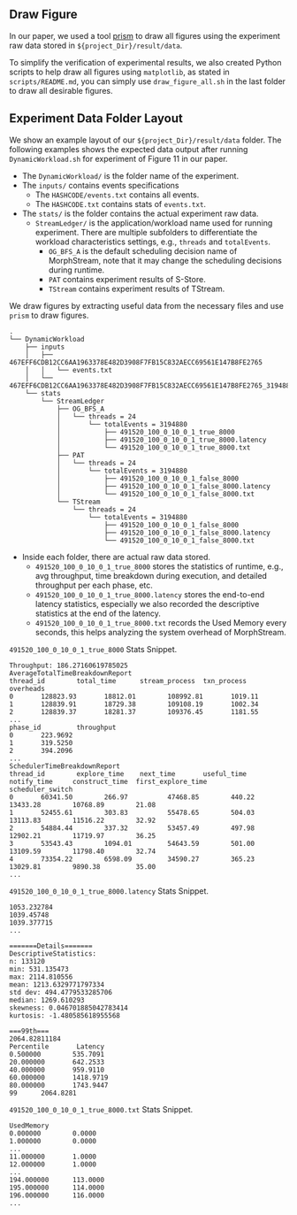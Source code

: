 ## Draw Figure

In our paper, we used a tool [prism](https://www.graphpad.com/features) to draw all figures using the experiment raw data stored in `${project_Dir}/result/data`.

To simplify the verification of experimental results, we also created Python scripts to help draw all figures using `matplotlib`, as stated in `scripts/README.md`, you can simply use `draw_figure_all.sh` in the last folder to draw all desirable figures. 

## Experiment Data Folder Layout

We show an example layout of our `${project_Dir}/result/data` folder. The following examples shows the expected data output after running `DynamicWorkload.sh` for experiment of Figure 11 in our paper. 
- The `DynamicWorkload/` is the folder name of the experiment.
- The `inputs/` contains events specifications
  - The `HASHCODE/events.txt` contains all events.
  - The `HASHCODE.txt` contains stats of `events.txt`.
- The `stats/` is the folder contains the actual experiment raw data.
  - `StreamLedger/` is the application/workload name used for running experiment. There are multiple subfolders to differentiate the workload characteristics settings, e.g., `threads` and `totalEvents`.
    - `OG_BFS_A` is the default scheduling decision name of MorphStream, note that it may change the scheduling decisions during runtime.
    - `PAT` contains experiment results of S-Store.
    - `TStream` contains experiment results of TStream.

We draw figures by extracting useful data from the necessary files and use `prism` to draw figures.

```agsl
.
└── DynamicWorkload
    ├── inputs
    │   ├── 467EFF6CDB12CC6AA1963378E482D3908F7FB15C832AECC69561E147B8FE2765
    │   │   └── events.txt
    │   └── 467EFF6CDB12CC6AA1963378E482D3908F7FB15C832AECC69561E147B8FE2765_3194880.txt
    └── stats
        └── StreamLedger
            ├── OG_BFS_A
            │   └── threads = 24
            │       └── totalEvents = 3194880
            │           ├── 491520_100_0_10_0_1_true_8000
            │           ├── 491520_100_0_10_0_1_true_8000.latency
            │           └── 491520_100_0_10_0_1_true_8000.txt
            ├── PAT
            │   └── threads = 24
            │       └── totalEvents = 3194880
            │           ├── 491520_100_0_10_0_1_false_8000
            │           ├── 491520_100_0_10_0_1_false_8000.latency
            │           └── 491520_100_0_10_0_1_false_8000.txt
            └── TStream
                └── threads = 24
                    └── totalEvents = 3194880
                        ├── 491520_100_0_10_0_1_false_8000
                        ├── 491520_100_0_10_0_1_false_8000.latency
                        └── 491520_100_0_10_0_1_false_8000.txt
```

- Inside each folder, there are actual raw data stored.
  - `491520_100_0_10_0_1_true_8000` stores the statistics of runtime, e.g., avg throughput, time breakdown during execution, and detailed throughput per each phase, etc.
  - `491520_100_0_10_0_1_true_8000.latency` stores the end-to-end latency statistics, especially we also recorded the descriptive statistics at the end of the latency.
  - `491520_100_0_10_0_1_true_8000.txt` records the Used Memory every seconds, this helps analyzing the system overhead of MorphStream.

`491520_100_0_10_0_1_true_8000` Stats Snippet.
```agsl
Throughput: 186.27160619785025
AverageTotalTimeBreakdownReport
thread_id        total_time      stream_process  txn_process     overheads
0       128823.93       18812.01        108992.81       1019.11
1       128839.91       18729.38        109108.19       1002.34
2       128839.37       18281.37        109376.45       1181.55
...
phase_id         throughput
0       223.9692
1       319.5250
2       394.2096
...
SchedulerTimeBreakdownReport
thread_id        explore_time    next_time       useful_time     notify_time     construct_time  first_explore_time      scheduler_switch
0       60341.50        266.97          47468.85        440.22          13433.28        10768.89        21.08
1       52455.61        303.83          55478.65        504.03          13113.83        11516.22        32.92
2       54884.44        337.32          53457.49        497.98          12902.21        11719.97        36.25
3       53543.43        1094.01         54643.59        501.00          13109.59        11798.40        32.74
4       73354.22        6598.09         34590.27        365.23          13029.81        9890.38         35.00
...
```

`491520_100_0_10_0_1_true_8000.latency` Stats Snippet.

```agsl
1053.232784
1039.45748
1039.377715
...

=======Details=======
DescriptiveStatistics:
n: 133120
min: 531.135473
max: 2114.810556
mean: 1213.6329771797334
std dev: 494.4779533285706
median: 1269.610293
skewness: 0.046701885042783414
kurtosis: -1.480585618955568

===99th===
2064.82811184
Percentile       Latency
0.500000        535.7091
20.000000       642.2533
40.000000       959.9110
60.000000       1418.9719
80.000000       1743.9447
99      2064.8281
```

`491520_100_0_10_0_1_true_8000.txt` Stats Snippet.

```agsl
UsedMemory
0.000000        0.0000
1.000000        0.0000
...
11.000000       1.0000
12.000000       1.0000
...
194.000000      113.0000
195.000000      114.0000
196.000000      116.0000
...
```
